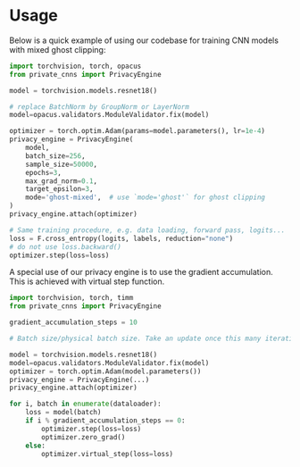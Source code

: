 # Usage

Below is a quick example of using our codebase for training CNN models with mixed ghost clipping:

```python
import torchvision, torch, opacus
from private_cnns import PrivacyEngine

model = torchvision.models.resnet18()

# replace BatchNorm by GroupNorm or LayerNorm
model=opacus.validators.ModuleValidator.fix(model)

optimizer = torch.optim.Adam(params=model.parameters(), lr=1e-4)
privacy_engine = PrivacyEngine(
    model,
    batch_size=256,
    sample_size=50000,
    epochs=3,
    max_grad_norm=0.1,
    target_epsilon=3,
    mode='ghost-mixed',  # use `mode='ghost'` for ghost clipping
)
privacy_engine.attach(optimizer)

# Same training procedure, e.g. data loading, forward pass, logits...
loss = F.cross_entropy(logits, labels, reduction="none")
# do not use loss.backward()
optimizer.step(loss=loss)
```

A special use of our privacy engine is to use the gradient accumulation. This is achieved with virtual step function.

```python
import torchvision, torch, timm
from private_cnns import PrivacyEngine

gradient_accumulation_steps = 10  

# Batch size/physical batch size. Take an update once this many iterations

model = torchvision.models.resnet18()
model=opacus.validators.ModuleValidator.fix(model)
optimizer = torch.optim.Adam(model.parameters())
privacy_engine = PrivacyEngine(...)
privacy_engine.attach(optimizer)

for i, batch in enumerate(dataloader):
    loss = model(batch)
    if i % gradient_accumulation_steps == 0:
        optimizer.step(loss=loss)
        optimizer.zero_grad()
    else:
        optimizer.virtual_step(loss=loss)
```
